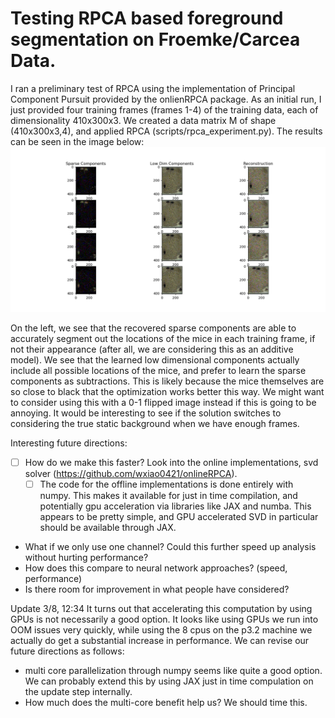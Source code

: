 # Testing RPCA based foreground segmentation on Froemke/Carcea Data. 

I ran a preliminary test of RPCA using the implementation of Principal Component Pursuit provided by the onlienRPCA package. As an initial run, I just provided four training frames (frames 1-4) of the training data, each of dimensionality 410x300x3. We created a data matrix M of shape (410x300x3,4), and applied RPCA (scripts/rpca_experiment.py). The results can be seen in the image below:  
<img src="./images/RPCA_reconstruction.png" />

On the left, we see that the recovered sparse components are able to accurately segment out the locations of the mice in each training frame, if not their appearance (after all, we are considering this as an additive model). We see that the learned low dimensional components actually include all possible locations of the mice, and prefer to learn the sparse components as subtractions. This is likely because the mice themselves are so close to black that the optimization works better this way. We might want to consider using this with a 0-1 flipped image instead if this is going to be annoying. It would be interesting to see if the solution switches to considering the true static background when we have enough frames.   

Interesting future directions: 
- [ ] How do we make this faster? Look into the online implementations, svd solver (https://github.com/wxiao0421/onlineRPCA). 
    - [ ] The code for the offline implementations is done entirely with numpy. This makes it available for just in time compilation, and potentially gpu acceleration via libraries like JAX and numba. This appears to be pretty simple, and GPU accelerated SVD in particular should be available through JAX.   
- What if we only use one channel? Could this further speed up analysis without hurting performance?  
- How does this compare to neural network approaches? (speed, performance)
- Is there room for improvement in what people have considered?  

Update 3/8, 12:34
It turns out that accelerating this computation by using GPUs is not necessarily a good option. It looks like using GPUs we run into OOM issues very quickly, while using the 8 cpus on the p3.2 machine we actually do get a substantial increase in performance. We can revise our future directions as follows: 
- multi core parallelization through numpy seems like quite a good option. We can probably extend this by using JAX just in time compulation on the update step internally.  
- How much does the multi-core benefit help us? We should time this. 



